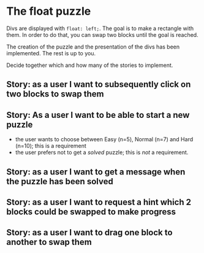 ﻿# The float puzzle

Divs are displayed with `float: left;`. The goal is to make a rectangle with them.
In order to do that, you can swap two blocks until the goal is reached.

The creation of the puzzle and the presentation of the divs has been implemented. The rest is up to you.

Decide together which and how many of the stories to implement.

## Story: as a user I want to subsequently click on two blocks to swap them

## Story: As a user I want to be able to start a new puzzle

* the user wants to choose between Easy (n=5), Normal (n=7) and Hard (n=10); this is a requirement
* the user prefers not to get a _solved_ puzzle; this is _not_ a requirement.

## Story: as a user I want to get a message when the puzzle has been solved

## Story: as a user I want to request a hint which 2 blocks could be swapped to make progress

## Story: as a user I want to drag one block to another to swap them